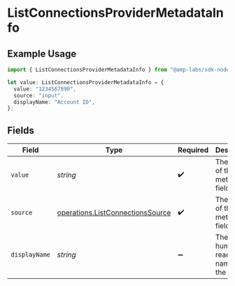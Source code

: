 # ListConnectionsProviderMetadataInfo

## Example Usage

```typescript
import { ListConnectionsProviderMetadataInfo } from "@amp-labs/sdk-node-platform/models/operations";

let value: ListConnectionsProviderMetadataInfo = {
  value: "1234567890",
  source: "input",
  displayName: "Account ID",
};
```

## Fields

| Field                                                                                | Type                                                                                 | Required                                                                             | Description                                                                          | Example                                                                              |
| ------------------------------------------------------------------------------------ | ------------------------------------------------------------------------------------ | ------------------------------------------------------------------------------------ | ------------------------------------------------------------------------------------ | ------------------------------------------------------------------------------------ |
| `value`                                                                              | *string*                                                                             | :heavy_check_mark:                                                                   | The value of the metadata field                                                      | 1234567890                                                                           |
| `source`                                                                             | [operations.ListConnectionsSource](../../models/operations/listconnectionssource.md) | :heavy_check_mark:                                                                   | The source of the metadata field                                                     | input                                                                                |
| `displayName`                                                                        | *string*                                                                             | :heavy_minus_sign:                                                                   | The human-readable name for the field                                                | Account ID                                                                           |